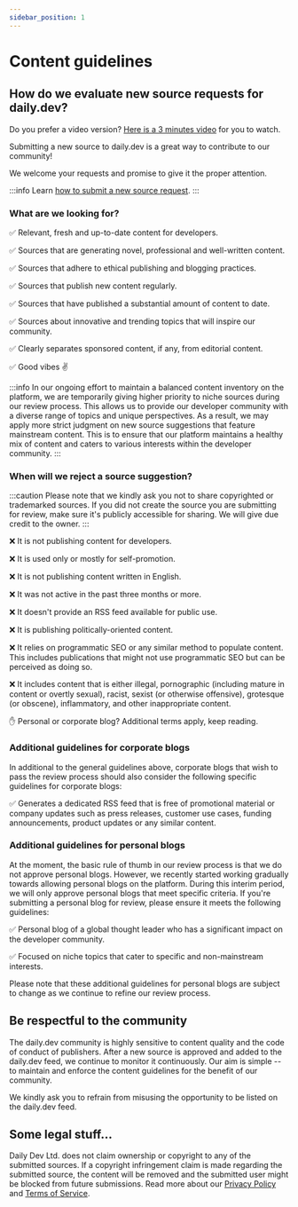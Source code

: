 ```yaml
---
sidebar_position: 1
---
```


# Content guidelines

## How do we evaluate new source requests for daily.dev?

Do you prefer a video version? [Here is a 3 minutes video](https://youtu.be/r1IIWf6ApJc) for you to watch.

Submitting a new source to daily.dev is a great way to contribute to our community! 

We welcome your requests and promise to give it the proper attention. 

:::info
Learn [how to submit a new source request](/for-content-creators/suggest-new-source.md). 
:::

### What are we looking for?

✅ Relevant, fresh and up-to-date content for developers.

✅ Sources that are generating novel, professional and well-written content.

✅ Sources that adhere to ethical publishing and blogging practices.

✅ Sources that publish new content regularly.

✅ Sources that have published a substantial amount of content to date.

✅ Sources about innovative and trending topics that will inspire our community.

✅ Clearly separates sponsored content, if any, from editorial content.

✅ Good vibes ✌️

:::info
In our ongoing effort to maintain a balanced content inventory on the platform, we are temporarily giving higher priority to niche sources during our review process. This allows us to provide our developer community with a diverse range of topics and unique perspectives. As a result, we may apply more strict judgment on new source suggestions that feature mainstream content. This is to ensure that our platform maintains a healthy mix of content and caters to various interests within the developer community.
:::

### When will we reject a source suggestion?

:::caution
Please note that we kindly ask you not to share copyrighted or trademarked sources. If you did not create the source you are submitting for review, make sure it's publicly accessible for sharing. We will give due credit to the owner.
:::

❌ It is not publishing content for developers.

❌ It is used only or mostly for self-promotion.

❌ It is not publishing content written in English.

❌ It was not active in the past three months or more.

❌ It doesn't provide an RSS feed available for public use.

❌ It is publishing politically-oriented content.

❌ It relies on programmatic SEO or any similar method to populate content. This includes publications that might not use programmatic SEO but can be perceived as doing so.

❌ It includes content that is either illegal, pornographic (including mature in content or overtly sexual), racist, sexist (or otherwise offensive), grotesque (or obscene), inflammatory, and other inappropriate content.

✋ Personal or corporate blog? Additional terms apply, keep reading. 

### Additional guidelines for corporate blogs

In additional to the general guidelines above, corporate blogs that wish to pass the review process should also consider the following specific guidelines for corporate blogs:

✅ Generates a dedicated RSS feed that is free of promotional material or company updates such as press releases, customer use cases, funding announcements, product updates or any similar content.

### Additional guidelines for personal blogs

At the moment, the basic rule of thumb in our review process is that we do not approve personal blogs. However, we recently started working gradually towards allowing personal blogs on the platform. During this interim period, we will only approve personal blogs that meet specific criteria. If you're submitting a personal blog for review, please ensure it meets the following guidelines:

✅ Personal blog of a global thought leader who has a significant impact on the developer community.

✅ Focused on niche topics that cater to specific and non-mainstream interests.

Please note that these additional guidelines for personal blogs are subject to change as we continue to refine our review process.

## Be respectful to the community

The daily.dev community is highly sensitive to content quality and the code of conduct of publishers. After a new source is approved and added to the daily.dev feed, we continue to monitor it continuously. Our aim is simple -- to maintain and enforce the content guidelines for the benefit of our community.

‍We kindly ask you to refrain from misusing the opportunity to be listed on the daily.dev feed.

## Some legal stuff...

Daily Dev Ltd. does not claim ownership or copyright to any of the submitted sources. If a copyright infringement claim is made regarding the submitted source, the content will be removed and the submitted user might be blocked from future submissions. Read more about our [Privacy Policy](https://daily.dev/privacy) and [Terms of Service](https://daily.dev/tos).
